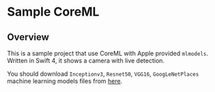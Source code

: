 # Sample CoreML

## Overview

This is a sample project that use CoreML with Apple provided `mlmodels`. Written in Swift 4, it shows a camera with live detection.

You should download `Inceptionv3`, `Resnet50`, `VGG16`, `GoogLeNetPlaces` machine learning models files from [here](https://developer.apple.com/machine-learning).
